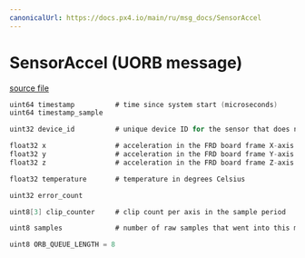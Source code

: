 ```yaml
---
canonicalUrl: https://docs.px4.io/main/ru/msg_docs/SensorAccel
---
```


# SensorAccel (UORB message)



[source file](https://github.com/PX4/PX4-Autopilot/blob/release/1.14/msg/SensorAccel.msg)

```c
uint64 timestamp          # time since system start (microseconds)
uint64 timestamp_sample

uint32 device_id          # unique device ID for the sensor that does not change between power cycles

float32 x                 # acceleration in the FRD board frame X-axis in m/s^2
float32 y                 # acceleration in the FRD board frame Y-axis in m/s^2
float32 z                 # acceleration in the FRD board frame Z-axis in m/s^2

float32 temperature       # temperature in degrees Celsius

uint32 error_count

uint8[3] clip_counter     # clip count per axis in the sample period

uint8 samples             # number of raw samples that went into this message

uint8 ORB_QUEUE_LENGTH = 8

```
